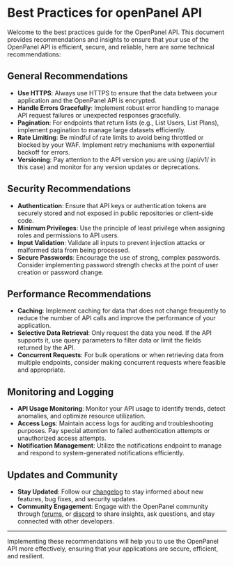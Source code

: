 # Best Practices for openPanel API

Welcome to the best practices guide for the OpenPanel API. This document provides recommendations and insights to ensure that your use of the OpenPanel API is efficient, secure, and reliable, here are some technical recommendations:

## General Recommendations

- **Use HTTPS**: Always use HTTPS to ensure that the data between your application and the OpenPanel API is encrypted.
- **Handle Errors Gracefully**: Implement robust error handling to manage API request failures or unexpected responses gracefully.
- **Pagination**: For endpoints that return lists (e.g., List Users, List Plans), implement pagination to manage large datasets efficiently.
- **Rate Limiting**: Be mindful of rate limits to avoid being throttled or blocked by your WAF. Implement retry mechanisms with exponential backoff for errors.
- **Versioning**: Pay attention to the API version you are using (/api/v1/ in this case) and monitor for any version updates or deprecations.

## Security Recommendations

- **Authentication**: Ensure that API keys or authentication tokens are securely stored and not exposed in public repositories or client-side code.
- **Minimum Privileges**: Use the principle of least privilege when assigning roles and permissions to API users.
- **Input Validation**: Validate all inputs to prevent injection attacks or malformed data from being processed.
- **Secure Passwords**: Encourage the use of strong, complex passwords. Consider implementing password strength checks at the point of user creation or password change.

## Performance Recommendations

- **Caching**: Implement caching for data that does not change frequently to reduce the number of API calls and improve the performance of your application.
- **Selective Data Retrieval**: Only request the data you need. If the API supports it, use query parameters to filter data or limit the fields returned by the API.
- **Concurrent Requests**: For bulk operations or when retrieving data from multiple endpoints, consider making concurrent requests where feasible and appropriate.

## Monitoring and Logging

- **API Usage Monitoring**: Monitor your API usage to identify trends, detect anomalies, and optimize resource utilization.
- **Access Logs**: Maintain access logs for auditing and troubleshooting purposes. Pay special attention to failed authentication attempts or unauthorized access attempts.
- **Notification Management**: Utilize the notifications endpoint to manage and respond to system-generated notifications efficiently.

## Updates and Community

- **Stay Updated**: Follow our [changelog](https://openpanel.com/docs/changelog/intro/) to stay informed about new features, bug fixes, and security updates.
- **Community Engagement**: Engage with the OpenPanel community through [forums](https://community.openpanel.co/), or [discord](https://discord.com/invite/7bNY8fANqF) to share insights, ask questions, and stay connected with other developers.

---

Implementing these recommendations will help you to use the OpenPanel API more effectively, ensuring that your applications are secure, efficient, and resilient.
